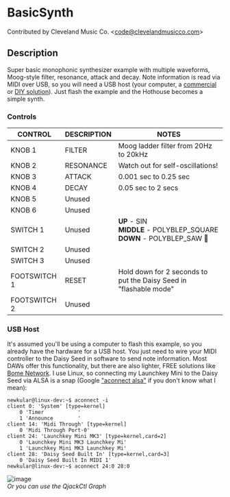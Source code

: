 # BasicSynth

Contributed by Cleveland Music Co. \<<code@clevelandmusicco.com>\>

## Description

Super basic monophonic synthesizer example with multiple waveforms, Moog-style filter, resonance, attack and decay. Note information is read via MIDI over USB, so you will need a USB host (your computer, a [commercial](https://www.google.com/search?q=USB+midi+host) or [DIY solution](https://youtu.be/N4yUduOqR3M?feature=shared)). Just flash the example and the Hothouse becomes a simple synth.

### Controls

| CONTROL | DESCRIPTION | NOTES |
|-|-|-|
| KNOB 1 | FILTER | Moog ladder filter from 20Hz to 20kHz |
| KNOB 2 | RESONANCE | Watch out for self-oscillations! |
| KNOB 3 | ATTACK | 0.001 sec to 0.25 sec |
| KNOB 4 | DECAY | 0.05 sec to 2 secs |
| KNOB 5 | Unused |  |
| KNOB 6 | Unused |  |
| SWITCH 1 | Unused | **UP** - SIN<br/>**MIDDLE** - POLYBLEP_SQUARE<br/>**DOWN** - POLYBLEP_SAW :metal: |
| SWITCH 2 | Unused |  |
| SWITCH 3 | Unused |  |
| FOOTSWITCH 1 | RESET | Hold down for 2 seconds to put the Daisy Seed in "flashable mode" |
| FOOTSWITCH 2 | Unused |  |

### USB Host

It's assumed you'll be using a computer to flash this example, so you already have the hardware for a USB host. You just need to wire your MIDI controller to the Daisy Seed in software to send note information. Most DAWs offer this functionality, but there are also lighter, FREE solutions like [Bome Network](https://www.bome.com/products/bomenet#downloads). I use Linux, so connecting my Launchkey Mini to the Daisy Seed via ALSA is a snap (Google ["aconnect alsa"](https://www.google.com/search?q=aconnect+alsa) if you don't know what I mean):

```console
newkular@linux-dev:~$ aconnect -i
client 0: 'System' [type=kernel]
    0 'Timer           '
    1 'Announce        '
client 14: 'Midi Through' [type=kernel]
    0 'Midi Through Port-0'
client 24: 'Launchkey Mini MK3' [type=kernel,card=2]
    0 'Launchkey Mini MK3 Launchkey Mi'
    1 'Launchkey Mini MK3 Launchkey Mi'
client 28: 'Daisy Seed Built In' [type=kernel,card=3]
    0 'Daisy Seed Built In MIDI 1'
newkular@linux-dev:~$ aconnect 24:0 28:0
```

![image](https://github.com/user-attachments/assets/b7f176ae-36c5-4c80-88aa-8601bdd60fe0)  
*Or you can use the QjackCtl Graph*


